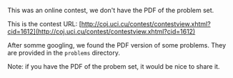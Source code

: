 This was an online contest, we don't have the PDF of the problem set.

This is the contest URL:
[http://coj.uci.cu/contest/contestview.xhtml?cid=1612](http://coj.uci.cu/contest/contestview.xhtml?cid=1612)

After somme googling, we found the PDF version of some problems.
They are provided in the `problems` directory.

Note: if you have the PDF of the probem set, it would be nice to share it.

